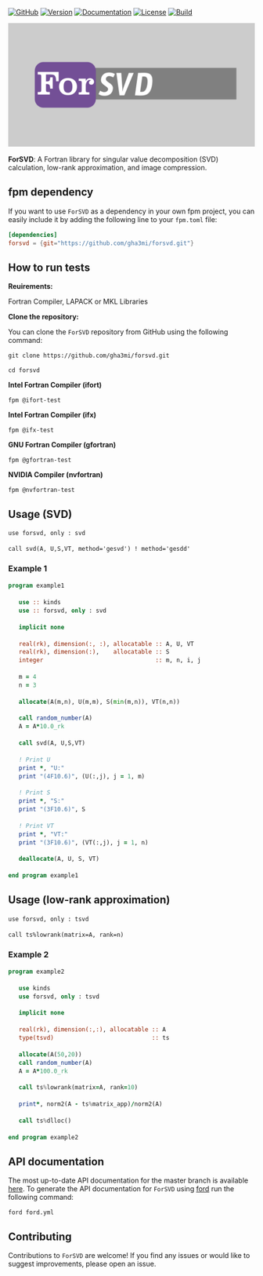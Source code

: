 [![GitHub](https://img.shields.io/badge/GitHub-ForSVD-blue.svg?style=social&logo=github)](https://github.com/gha3mi/forsvd)
[![Version](https://img.shields.io/github/release/gha3mi/forsvd.svg)](https://github.com/gha3mi/forsvd/releases/latest)
[![Documentation](https://img.shields.io/badge/ford-Documentation%20-blueviolet.svg)](https://gha3mi.github.io/forsvd/)
[![License](https://img.shields.io/github/license/gha3mi/forsvd?color=green)](https://github.com/gha3mi/forsvd/blob/main/LICENSE)
[![Build](https://github.com/gha3mi/forsvd/actions/workflows/ci.yml/badge.svg)](https://github.com/gha3mi/forsvd/actions/workflows/ci.yml)

<img alt="ForSVD" src="https://github.com/gha3mi/forsvd/raw/main/media/logo.png" width="750">

**ForSVD**: A Fortran library for singular value decomposition (SVD) calculation, low-rank approximation, and image compression.

## fpm dependency

If you want to use `ForSVD` as a dependency in your own fpm project,
you can easily include it by adding the following line to your `fpm.toml` file:

```toml
[dependencies]
forsvd = {git="https://github.com/gha3mi/forsvd.git"}
```

## How to run tests

**Reuirements:**

Fortran Compiler, LAPACK or MKL Libraries

**Clone the repository:**

You can clone the `ForSVD` repository from GitHub using the following command:

```shell
git clone https://github.com/gha3mi/forsvd.git
```

```shell
cd forsvd
```

**Intel Fortran Compiler (ifort)**

```shell
fpm @ifort-test
```
**Intel Fortran Compiler (ifx)**

```shell
fpm @ifx-test
```

**GNU Fortran Compiler (gfortran)**

```shell
fpm @gfortran-test
```

**NVIDIA Compiler (nvfortran)**

```shell
fpm @nvfortran-test
```

## Usage (SVD)

```Fortran
use forsvd, only : svd

call svd(A, U,S,VT, method='gesvd') ! method='gesdd' 
```

### Example 1

```fortran
program example1

   use :: kinds
   use :: forsvd, only : svd

   implicit none

   real(rk), dimension(:, :), allocatable :: A, U, VT
   real(rk), dimension(:),    allocatable :: S
   integer                                :: m, n, i, j

   m = 4
   n = 3

   allocate(A(m,n), U(m,m), S(min(m,n)), VT(n,n))

   call random_number(A)
   A = A*10.0_rk

   call svd(A, U,S,VT)

   ! Print U
   print *, "U:"
   print "(4F10.6)", (U(:,j), j = 1, m)

   ! Print S
   print *, "S:"
   print "(3F10.6)", S

   ! Print VT
   print *, "VT:"
   print "(3F10.6)", (VT(:,j), j = 1, n)

   deallocate(A, U, S, VT)

end program example1
```

## Usage (low-rank approximation)

```Fortran
use forsvd, only : tsvd

call ts%lowrank(matrix=A, rank=n)
```

### Example 2

```fortran
program example2

   use kinds
   use forsvd, only : tsvd

   implicit none

   real(rk), dimension(:,:), allocatable :: A
   type(tsvd)                            :: ts

   allocate(A(50,20))
   call random_number(A)
   A = A*100.0_rk

   call ts%lowrank(matrix=A, rank=10)

   print*, norm2(A - ts%matrix_app)/norm2(A)
   
   call ts%dlloc()

end program example2
```

## API documentation

The most up-to-date API documentation for the master branch is available
[here](https://gha3mi.github.io/forsvd/).
To generate the API documentation for `ForSVD` using
[ford](https://github.com/Fortran-FOSS-Programmers/ford) run the following
command:

```shell
ford ford.yml
```

## Contributing

Contributions to `ForSVD` are welcome!
If you find any issues or would like to suggest improvements, please open an issue.
